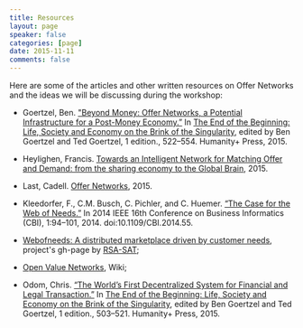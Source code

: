 ```yaml
---
title: Resources
layout: page
speaker: false
categories: [page]
date: 2015-11-11
comments: false
---
```


Here are some of the articles and other written resources on Offer Networks and the ideas we will be discussing during the workshop:

* Goertzel, Ben. ["Beyond Money: Offer Networks, a Potential Infrastructure for a Post-Money Economy.”]({{site.baseurl}}/files/offer_networks.pdf) In [The End of the Beginning: Life, Society and Economy on the Brink of the Singularity](http://goertzel.org/End_of_the_Beginning_July_2015.pdf), edited by Ben Goertzel and Ted Goertzel, 1 edition., 522–554. Humanity+ Press, 2015.

* Heylighen, Francis. <a href="http://pespmc1.vub.ac.be/Papers/GB-OfferNetwork.pdf">Towards an Intelligent Network for Matching Offer and Demand: from the sharing economy to the Global Brain</a>, 2015. 

* Last, Cadell. <a href="https://cadelllast.files.wordpress.com/2012/12/offer-networks.pdf">Offer Networks</a>, 2015.

* Kleedorfer, F., C.M. Busch, C. Pichler, and C. Huemer. [“The Case for the Web of Needs.”](http://sat.researchstudio.at/sites/sat.researchstudio.at/files/won_cbi-2014_the_case_for_the_web_of_needs.pdf) In 2014 IEEE 16th Conference on Business Informatics (CBI), 1:94–101, 2014. doi:10.1109/CBI.2014.55.

* [Webofneeds: A distributed marketplace driven by customer needs](http://researchstudio-sat.github.io/webofneeds/), project's gh-page by [RSA-SAT](http://sat.researchstudio.at/en);

* [Open Value Networks](http://valuenetwork.referata.com/wiki/Main_Page), Wiki;

* Odom, Chris. [“The World’s First Decentralized System for Financial and Legal Transaction.”]({{site.baseurl}}/files/decentralized_transactions.pdf) In [The End of the Beginning: Life, Society and Economy on the Brink of the Singularity](http://goertzel.org/End_of_the_Beginning_July_2015.pdf), edited by Ben Goertzel and Ted Goertzel, 1 edition., 503–521. Humanity+ Press, 2015.
